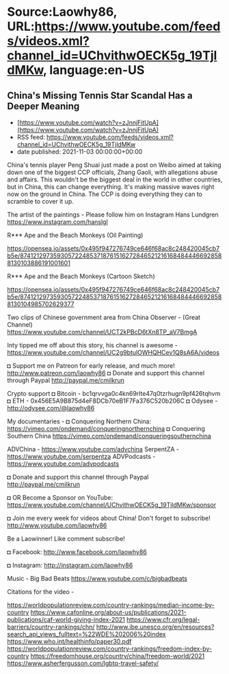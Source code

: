# Source:Laowhy86, URL:https://www.youtube.com/feeds/videos.xml?channel_id=UChvithwOECK5g_19TjldMKw, language:en-US

## China's Missing Tennis Star Scandal Has a Deeper Meaning
 - [https://www.youtube.com/watch?v=zJnnjFitUpA](https://www.youtube.com/watch?v=zJnnjFitUpA)
 - RSS feed: https://www.youtube.com/feeds/videos.xml?channel_id=UChvithwOECK5g_19TjldMKw
 - date published: 2021-11-03 00:00:00+00:00

China's tennis player Peng Shuai just made a post on Weibo aimed at taking down one of the biggest CCP officials, Zhang Gaoli, with allegations abuse and affairs. This wouldn't be the biggest deal in the world in other countries, but in China, this can change everything. It's making massive waves right now on the ground in China. The CCP is doing everything they can to scramble to cover it up. 

The artist of the paintings - Please follow him on Instagram 
Hans Lundgren https://www.instagram.com/hanslgl 

R*** Ape and the Beach Monkeys (Oil Painting)

https://opensea.io/assets/0x495f947276749ce646f68ac8c248420045cb7b5e/87412129735930572248537187615162728465212161684844466928588130103886191001601

R*** Ape and the Beach Monkeys (Cartoon Sketch)

https://opensea.io/assets/0x495f947276749ce646f68ac8c248420045cb7b5e/87412129735930572248537187615162728465212161684844466928588130104985702629377

Two clips of Chinese government area from China Observer - (Great Channel)
https://www.youtube.com/channel/UCT2kPBcD6tXn8TP_aV7BmgA

Inty tipped me off about this story, his channel is awesome - 
https://www.youtube.com/channel/UC2g9btulOWHQHCev1Q8sA6A/videos


◘ Support me on Patreon for early release, and much more! http://www.patreon.com/laowhy86
◘ Donate and support this channel through Paypal http://paypal.me/cmilkrun

Crypto support 
◘ Bitcoin - bc1qrvvga0c4kn69rlte47q0tzrhugn9pf426tqhvm
◘ ETH -  0x456E5A9B875d4eF8DCb70eB1F7Fa376C520b206C
◘ Odysee - http://odysee.com/@laowhy86

My documentaries - 
◘ Conquering Northern China:
https://vimeo.com/ondemand/conqueringnorthernchina
◘ Conquering Southern China
https://vimeo.com/ondemand/conqueringsouthernchina

ADVChina - https://www.youtube.com/advchina
SerpentZA - https://www.youtube.com/serpentza
ADVPodcasts - https://www.youtube.com/advpodcasts

◘ Donate and support this channel through Paypal http://paypal.me/cmilkrun

◘ OR Become a Sponsor on YouTube:
https://www.youtube.com/channel/UChvithwOECK5g_19TjldMKw/sponsor

◘ Join me every week for videos about China! Don't forget to subscribe!
http://www.youtube.com/laowhy86

Be a Laowinner!
Like comment subscribe!

◘ Facebook:
http://www.facebook.com/laowhy86

◘ Instagram: 
http://instagram.com/laowhy86

Music -
Big Bad Beats
https://www.youtube.com/c/bigbadbeats

Citations for the video - 

https://worldpopulationreview.com/country-rankings/median-income-by-country
https://www.cafonline.org/about-us/publications/2021-publications/caf-world-giving-index-2021
https://www.cfr.org/legal-barriers/country-rankings/chn/
http://www.ibe.unesco.org/en/resources?search_api_views_fulltext=%22WDE%202006%20index
https://www.who.int/healthinfo/paper30.pdf
https://worldpopulationreview.com/country-rankings/freedom-index-by-country
https://freedomhouse.org/country/china/freedom-world/2021
https://www.asherfergusson.com/lgbtq-travel-safety/

